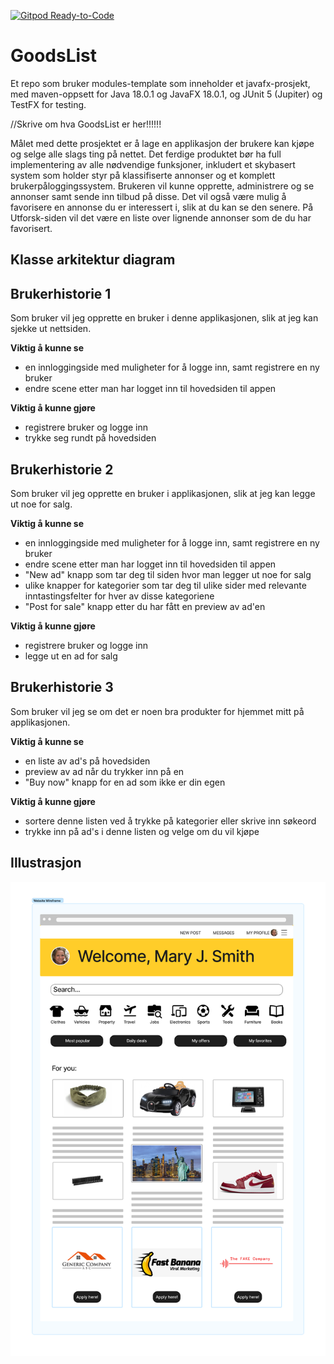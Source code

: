 [![Gitpod Ready-to-Code](https://img.shields.io/badge/Gitpod-Ready--to--Code-blue?logo=gitpod)](https://gitpod.stud.ntnu.no/#https://gitlab.stud.idi.ntnu.no/it1901/groups-2022/gr2226/gr2226)

# GoodsList

Et repo som bruker modules-template som inneholder et javafx-prosjekt, med maven-oppsett for Java 18.0.1 og JavaFX 18.0.1, og JUnit 5 (Jupiter) og TestFX for testing.

//Skrive om hva GoodsList er her!!!!!!


Målet med dette prosjektet er å lage en applikasjon der brukere kan kjøpe og selge alle slags ting på nettet. Det ferdige produktet bør ha full implementering av alle nødvendige funksjoner, inkludert et skybasert system som holder styr på klassifiserte annonser og et komplett brukerpåloggingssystem. Brukeren vil kunne opprette, administrere og se annonser samt sende inn tilbud på disse. Det vil også være mulig å favorisere en annonse du er interessert i, slik at du kan se den senere. På Utforsk-siden vil det være en liste over lignende annonser som de du har favorisert. 

## Klasse arkitektur diagram 

## Brukerhistorie 1
Som bruker vil jeg opprette en bruker i denne applikasjonen, slik at jeg kan sjekke ut nettsiden.

**Viktig å kunne se**
- en innloggingside med muligheter for å logge inn, samt registrere en ny bruker
- endre scene etter man har logget inn til hovedsiden til appen

**Viktig å kunne gjøre**
- registrere bruker og logge inn
- trykke seg rundt på hovedsiden 

## Brukerhistorie 2
Som bruker vil jeg opprette en bruker i applikasjonen, slik at jeg kan legge ut noe for salg.

**Viktig å kunne se**
- en innloggingside med muligheter for å logge inn, samt registrere en ny bruker
- endre scene etter man har logget inn til hovedsiden til appen
- "New ad" knapp som tar deg til siden hvor man legger ut noe for salg
- ulike knapper for kategorier som tar deg til ulike sider med relevante inntastingsfelter for hver av disse kategoriene
- "Post for sale" knapp etter du har fått en preview av ad'en

**Viktig å kunne gjøre**
- registrere bruker og logge inn
- legge ut en ad for salg

## Brukerhistorie 3
Som bruker vil jeg se om det er noen bra produkter for hjemmet mitt på applikasjonen. 

**Viktig å kunne se**
- en liste av ad's på hovedsiden 
- preview av ad når du trykker inn på en
- "Buy now" knapp for en ad som ikke er din egen

**Viktig å kunne gjøre**
- sortere denne listen ved å trykke på kategorier eller skrive inn søkeord
- trykke inn på ad's i denne listen og velge om du vil kjøpe

## Illustrasjon
![Illustration](../GoodsList/MicrosoftTeams-image.png "Illustration")